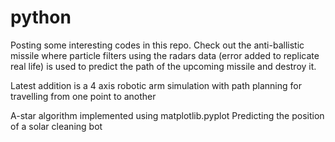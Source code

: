 # python
Posting some interesting codes in this repo.
Check out the anti-ballistic missile where particle filters using the radars data (error added to replicate real life)
is used to predict the path of the upcoming missile and destroy it.

Latest addition is a 4 axis robotic arm simulation with path planning for travelling from one point to another

A-star algorithm implemented using matplotlib.pyplot
Predicting the position of a solar cleaning bot
